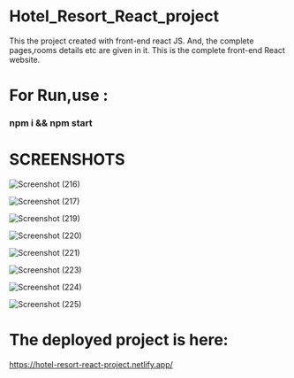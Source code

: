 # Hotel_Resort_React_project

This the project created with front-end react JS. And, the complete pages,rooms details etc are 
given in it. This is the complete front-end React website.

# For Run,use :

### npm i && npm start

# SCREENSHOTS 

![Screenshot (216)](https://github.com/Hafiz-Ali-1/hotel_resort_react/assets/125127546/1f3254fd-cc1b-43c8-a6b7-b1f8d9dd43d4)

![Screenshot (217)](https://github.com/Hafiz-Ali-1/hotel_resort_react/assets/125127546/91d3f8c1-7458-4923-8eb2-17f09d113156)


![Screenshot (219)](https://github.com/Hafiz-Ali-1/hotel_resort_react/assets/125127546/4a729f55-d728-4904-a036-6bc60b732f6e)

![Screenshot (220)](https://github.com/Hafiz-Ali-1/hotel_resort_react/assets/125127546/adecce22-0735-488e-89f9-4afd30b7684f)


![Screenshot (221)](https://github.com/Hafiz-Ali-1/hotel_resort_react/assets/125127546/51c409c9-0e3a-40f4-8461-ee4442a0ca89)

![Screenshot (223)](https://github.com/Hafiz-Ali-1/hotel_resort_react/assets/125127546/d85cfff1-842f-4af0-bf75-ba212c53aed3)

![Screenshot (224)](https://github.com/Hafiz-Ali-1/hotel_resort_react/assets/125127546/8d59d357-d8e0-4591-b682-29fef9d79461)

![Screenshot (225)](https://github.com/Hafiz-Ali-1/hotel_resort_react/assets/125127546/8fbf08f6-b0c6-409c-bcf2-5d5b4ca1f09f)


# The deployed project is here:
https://hotel-resort-react-project.netlify.app/
